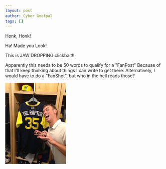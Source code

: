 ```yaml
---
layout: post
author: Cyber Goofpal
tags: []
---
```


Honk, Honk!

Ha! Made you Look!

This is JAW DROPPING clickbait!!

Apparently this needs to be 50 words to qualify for a "FanPost" Because of that I'll keep thinking about things I can write to get there. Alternatively, I would have to do a "FanShot", but who in the hell reads those?

![Brent Suter](images/suter.jpeg)